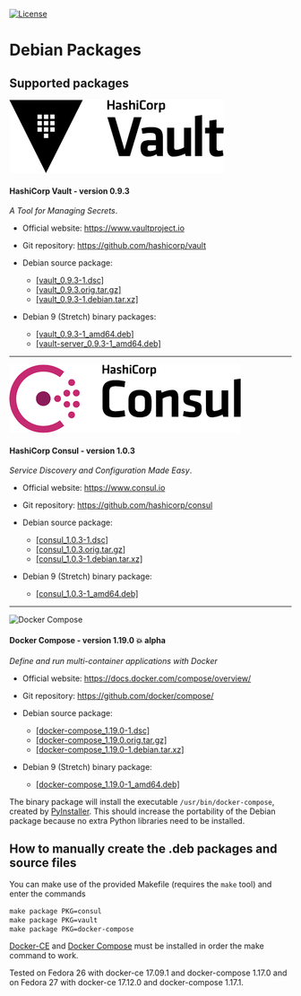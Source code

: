 [![License](https://img.shields.io/badge/License-Apache--2.0-blue.svg)](https://spdx.org/licenses/Apache-2.0.html)

# Debian Packages

## Supported packages

![](images/HashiCorp-Vault-logo.png?raw=true "HashiCorp Vault")

#### HashiCorp Vault - version 0.9.3

_A Tool for Managing Secrets_.

* Official website: https://www.vaultproject.io
* Git repository: https://github.com/hashicorp/vault

* Debian source package:
  * [[vault_0.9.3-1.dsc]][vault-dsc]
  * [[vault_0.9.3.orig.tar.gz]][vault-orig]
  * [[vault_0.9.3-1.debian.tar.xz]][vault-debian]

* Debian 9 (Stretch) binary packages:
  * [[vault_0.9.3-1_amd64.deb]][vault-debpkg]
  * [[vault-server_0.9.3-1_amd64.deb]][vault-server-debpkg]

---

![](images/HashiCorp-Consul-logo.png?raw=true "HashiCorp Consul")

#### HashiCorp Consul - version 1.0.3

_Service Discovery and Configuration Made Easy_.

* Official website: https://www.consul.io
* Git repository: https://github.com/hashicorp/consul

* Debian source package:
  * [[consul_1.0.3-1.dsc]][consul-dsc]
  * [[consul_1.0.3.orig.tar.gz]][consul-orig]
  * [[consul_1.0.3-1.debian.tar.xz]][consul-debian]

* Debian 9 (Stretch) binary package:
  * [[consul_1.0.3-1_amd64.deb]][consul-debpkg]

---

![Docker Compose](https://github.com/docker/compose/blob/master/logo.png?raw=true "Docker Compose Logo")

#### Docker Compose - version 1.19.0 :boom: alpha

_Define and run multi-container applications with Docker_

* Official website: https://docs.docker.com/compose/overview/
* Git repository: https://github.com/docker/compose/

* Debian source package:
  * [[docker-compose_1.19.0-1.dsc]][docker-compose-dsc]
  * [[docker-compose_1.19.0.orig.tar.gz]][docker-compose-orig]
  * [[docker-compose_1.19.0-1.debian.tar.xz]][docker-compose-debian]

* Debian 9 (Stretch) binary package:
  * [[docker-compose_1.19.0-1_amd64.deb]][docker-compose-debpkg]

The binary package will install the executable `/usr/bin/docker-compose`, created by
[PyInstaller][pyinstaller]. This should increase the portability of the Debian package
because no extra Python libraries need to be installed.

## How to manually create the .deb packages and source files

You can make use of the provided Makefile (requires the `make` tool)
and enter the commands

    make package PKG=consul
    make package PKG=vault
    make package PKG=docker-compose

[Docker-CE][docker-ce] and [Docker Compose][docker-compose] must be installed in order
the make command to work.

Tested on Fedora 26 with docker-ce 17.09.1 and docker-compose 1.17.0
and on Fedora 27 with docker-ce 17.12.0 and docker-compose 1.17.1.

[docker-ce]: https://www.docker.com/community-edition/
[docker-compose]: https://docs.docker.com/compose/
[pyinstaller]: http://www.pyinstaller.org/

[consul-debpkg]: https://github.com/madrisan/debian-packages/releases/download/v0.6.0/consul_1.0.3-1_amd64.deb
[consul-debian]: https://github.com/madrisan/debian-packages/releases/download/v0.6.0/consul_1.0.3-1.debian.tar.xz
[consul-dsc]: https://github.com/madrisan/debian-packages/releases/download/v0.6.0/consul_1.0.3-1.dsc
[consul-orig]: https://github.com/madrisan/debian-packages/releases/download/v0.6.0/consul_1.0.3.orig.tar.gz

[docker-compose-debpkg]: https://github.com/madrisan/debian-packages/releases/download/v0.6.0/docker-compose_1.19.0-1_amd64.deb
[docker-compose-debian]: https://github.com/madrisan/debian-packages/releases/download/v0.6.0/docker-compose_1.19.0-1.debian.tar.xz
[docker-compose-dsc]: https://github.com/madrisan/debian-packages/releases/download/v0.6.0/docker-compose_1.19.0-1.dsc
[docker-compose-orig]: https://github.com/madrisan/debian-packages/releases/download/v0.6.0/docker-compose_1.19.0.orig.tar.gz

[vault-debpkg]: https://github.com/madrisan/debian-packages/releases/download/v0.6.0/vault_0.9.3-1_amd64.deb
[vault-server-debpkg]: https://github.com/madrisan/debian-packages/releases/download/v0.6.0/vault-server_0.9.3-1_amd64.deb
[vault-debian]: https://github.com/madrisan/debian-packages/releases/download/v0.6.0/vault_0.9.3-1.debian.tar.xz
[vault-dsc]: https://github.com/madrisan/debian-packages/releases/download/v0.6.0/vault_0.9.3-1.dsc
[vault-orig]: https://github.com/madrisan/debian-packages/releases/download/v0.6.0/vault_0.9.3.orig.tar.gz
